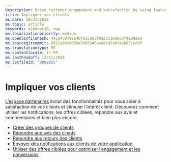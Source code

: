 ```yaml
---
Description: Drive customer engagement and satisfaction by using features like notifications, targeted offers, responding to reviews and feedback, and more.
title: Impliquer vos clients
ms.date: 10/31/2018
ms.topic: article
keywords: windows10, uwp
ms.localizationpriority: medium
ms.openlocfilehash: 44ca4c9799a4bfe15decf0e23516d663f48092e9
ms.sourcegitcommit: 8921a9cc0dd3e5665345ae8eca7ab7aeb83ccc6f
ms.translationtype: MT
ms.contentlocale: fr-FR
ms.lasthandoff: 12/11/2018
ms.locfileid: "8892955"
---
```

# <a name="engage-with-your-customers"></a>Impliquer vos clients

[L’espace partenaires](https://partner.microsoft.com/dashboard) inclut des fonctionnalités pour vous aider à satisfaction de vos clients et stimuler l’intérêt client. Découvrez comment utiliser les notifications, les offres ciblées, répondre aux avis et commentaires et bien plus encore.

-   [Créer des groupes de clients](create-customer-groups.md)
-   [Répondre aux avis des clients](respond-to-customer-reviews.md)
-   [Répondre aux retours des clients](respond-to-customer-feedback.md)
-   [Envoyer des notifications aux clients de votre application](send-push-notifications-to-your-apps-customers.md)
-   [Utiliser des offres ciblées pour optimiser l’engagement et les conversions](use-targeted-offers-to-maximize-engagement-and-conversions.md)

 
